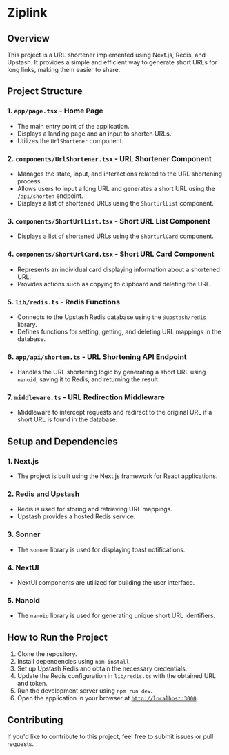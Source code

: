 # Ziplink

## Overview

This project is a URL shortener implemented using Next.js, Redis, and Upstash. It provides a simple and efficient way to generate short URLs for long links, making them easier to share.

## Project Structure

### 1. `app/page.tsx` - Home Page

- The main entry point of the application.
- Displays a landing page and an input to shorten URLs.
- Utilizes the `UrlShortener` component.

### 2. `components/UrlShortener.tsx` - URL Shortener Component

- Manages the state, input, and interactions related to the URL shortening process.
- Allows users to input a long URL and generates a short URL using the `/api/shorten` endpoint.
- Displays a list of shortened URLs using the `ShortUrlList` component.

### 3. `components/ShortUrlList.tsx` - Short URL List Component

- Displays a list of shortened URLs using the `ShortUrlCard` component.

### 4. `components/ShortUrlCard.tsx` - Short URL Card Component

- Represents an individual card displaying information about a shortened URL.
- Provides actions such as copying to clipboard and deleting the URL.

### 5. `lib/redis.ts` - Redis Functions

- Connects to the Upstash Redis database using the `@upstash/redis` library.
- Defines functions for setting, getting, and deleting URL mappings in the database.

### 6. `app/api/shorten.ts` - URL Shortening API Endpoint

- Handles the URL shortening logic by generating a short URL using `nanoid`, saving it to Redis, and returning the result.

### 7. `middleware.ts` - URL Redirection Middleware

- Middleware to intercept requests and redirect to the original URL if a short URL is found in the database.

## Setup and Dependencies

### 1. Next.js

- The project is built using the Next.js framework for React applications.

### 2. Redis and Upstash

- Redis is used for storing and retrieving URL mappings.
- Upstash provides a hosted Redis service.

### 3. Sonner

- The `sonner` library is used for displaying toast notifications.

### 4. NextUI

- NextUI components are utilized for building the user interface.

### 5. Nanoid

- The `nanoid` library is used for generating unique short URL identifiers.

## How to Run the Project

1. Clone the repository.
2. Install dependencies using `npm install`.
3. Set up Upstash Redis and obtain the necessary credentials.
4. Update the Redis configuration in `lib/redis.ts` with the obtained URL and token.
5. Run the development server using `npm run dev`.
6. Open the application in your browser at [`http://localhost:3000`](`http://localhost:3000`).

## Contributing

If you'd like to contribute to this project, feel free to submit issues or pull requests.
